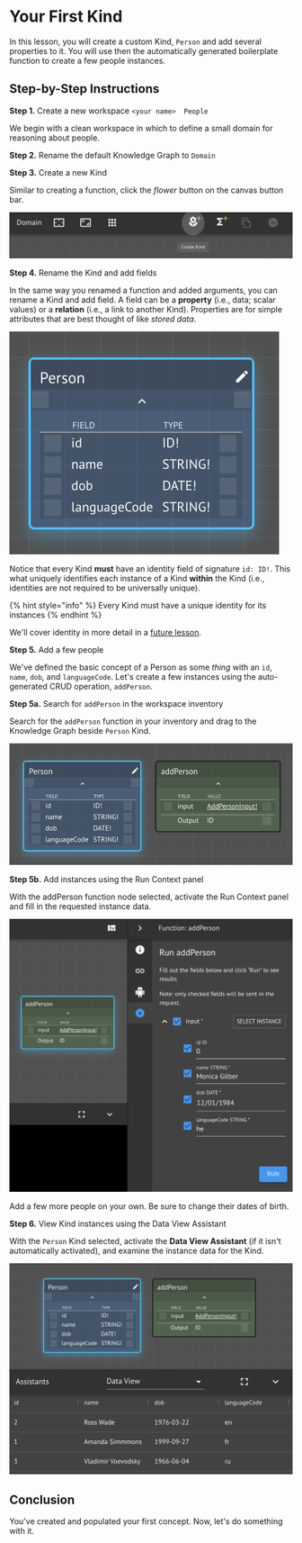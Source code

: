 # Your First Kind

In this lesson, you will create a custom Kind, `Person` and add several properties to it.  You will use then the automatically generated boilerplate function to create a few people instances.

## Step-by-Step Instructions

**Step 1.** Create a new workspace `<your name>  People`

We begin with a clean workspace in which to define a small domain for reasoning about people.

**Step 2.** Rename the default Knowledge Graph to `Domain`

**Step 3.** Create a new Kind

Similar to creating a function, click the _flower_ button on the canvas button bar.

![](../../../.gitbook/assets/create-kind.png)

**Step 4.** Rename the Kind and add fields

In the same way you renamed a function and added arguments, you can rename a Kind and add field.  A field can be a **property** \(i.e., data; scalar values\) or a **relation** \(i.e., a link to another Kind\).  Properties are for simple attributes that are best thought of like _stored data_.

![](../../../.gitbook/assets/person%20%281%29.png)

Notice that every Kind **must** have an identity field of signature `id: ID!`.  This what uniquely identifies each instance of a Kind **within** the Kind \(i.e., identities are not required to be universally unique\).

{% hint style="info" %}
Every Kind must have a unique identity for its instances
{% endhint %}

We'll cover identity in more detail in a [future lesson](../design-patterns/identity.md).

**Step 5.** Add a few people

We've defined the basic concept of a Person as some _thing_ with an `id`, `name`, `dob`, and `languageCode`.  Let's create a few instances using the auto-generated CRUD operation, `addPerson`.

**Step 5a.** Search for `addPerson` in the workspace inventory

Search for the `addPerson` function in your inventory and drag to the Knowledge Graph beside `Person` Kind.

![](../../../.gitbook/assets/person-with-add%20%281%29.png)

**Step 5b.**  Add instances using the Run Context panel

With the addPerson function node selected, activate the Run Context panel and fill in the requested instance data.

![](../../../.gitbook/assets/person-add%20%281%29.png)

Add a few more people on your own.  Be sure to change their dates of birth.

**Step 6.**  View Kind instances using the Data View Assistant

With the `Person` Kind selected, activate the **Data View Assistant** \(if it isn't automatically activated\), and examine the instance data for the Kind.

![](../../../.gitbook/assets/people-data%20%281%29.png)

## Conclusion

You've created and populated your first concept.  Now, let's do something with it.

